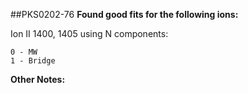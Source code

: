 ##PKS0202-76
**Found good fits for the following ions:**

Ion II 1400, 1405 using N components:
```
0 - MW
1 - Bridge
```


**Other Notes:**

